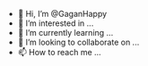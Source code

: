 - 👋 Hi, I’m @GaganHappy
- 👀 I’m interested in ...
- 🌱 I’m currently learning ...
- 💞️ I’m looking to collaborate on ...
- 📫 How to reach me ...

<!---
GaganHappy/GaganHappy is a ✨ special ✨ repository because its `README.md` (this file) appears on your GitHub profile.
You can click the Preview link to take a look at your changes.
--->
